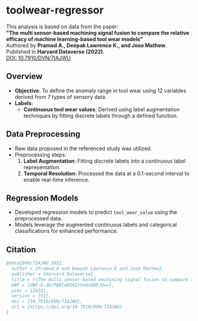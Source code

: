 # toolwear-regressor

This analysis is based on data from the paper:  
**"The multi sensor-based machining signal fusion to compare the relative efficacy of machine learning-based tool wear models"**  
Authored by **Pramod A., Deepak Lawrence K., and Jose Mathew**. Published in **Harvard Dataverse (2022)**.  
[DOI: 10.7910/DVN/7IAJWU](https://doi.org/10.7910/DVN/7IAJWU)

## Overview
- **Objective**: To define the anomaly range in tool wear using 12 variables derived from 7 types of sensory data.
- **Labels**:
  - **Continuous tool wear values**: Derived using label augmentation techniques by fitting discrete labels through a defined function.


## Data Preprocessing
- Raw data proposed in the referenced study was utilized.
- Preprocessing steps:
  1. **Label Augmentation**: Fitting discrete labels into a continuous label representation.
  2. **Temporal Resolution**: Processed the data at a 0.1-second interval to enable real-time inference.

## Regression Models
- Developed regression models to predict `tool_wear_value` using the preprocessed data.
- Models leverage the augmented continuous labels and categorical classifications for enhanced performance.

## Citation
```bibtex
@data{DVN/7IAJWU_2022,
  author = {Pramod A and Deepak Lawrence K and Jose Mathew},
  publisher = {Harvard Dataverse},
  title = {{The multi sensor-based machining signal fusion to compare the relative efficacy of machine learning based tool wear models}},
  UNF = {UNF:6:dXrPQBleR2MIYhnAnGNFJQ==},
  year = {2022},
  version = {V1},
  doi = {10.7910/DVN/7IAJWU},
  url = {https://doi.org/10.7910/DVN/7IAJWU}
}
